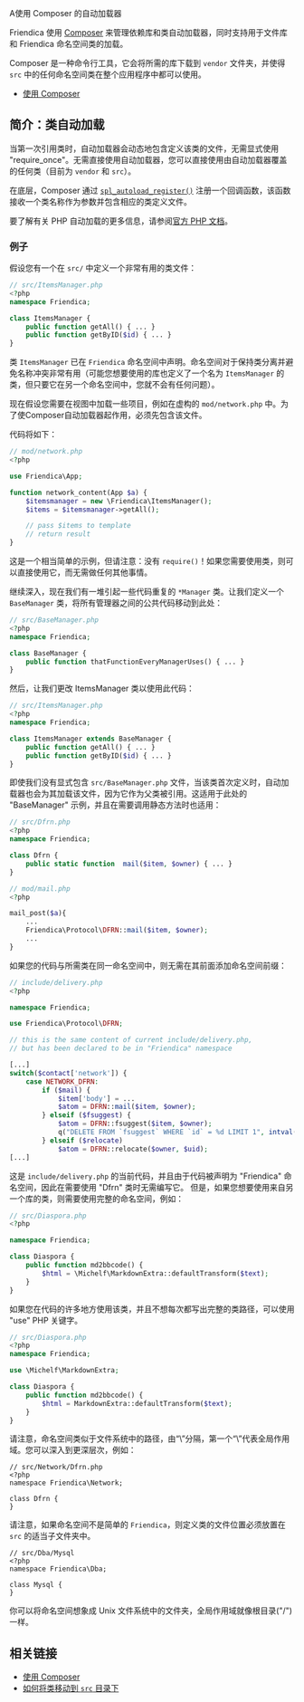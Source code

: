 A使用 Composer 的自动加载器

Friendica 使用 [Composer](https://getcomposer.org) 来管理依赖库和类自动加载器，同时支持用于文件库和 Friendica 命名空间类的加载。

Composer 是一种命令行工具，它会将所需的库下载到 `vendor` 文件夹，并使得 `src` 中的任何命名空间类在整个应用程序中都可以使用。

* [使用 Composer](help/Composer)

## 简介：类自动加载

当第一次引用类时，自动加载器会动态地包含定义该类的文件，无需显式使用 "require_once"。无需直接使用自动加载器，您可以直接使用由自动加载器覆盖的任何类（目前为 `vendor` 和 `src`）。

在底层，Composer 通过 [`spl_autoload_register()`](http://php.net/manual/en/function.spl-autoload-register.php) 注册一个回调函数，该函数接收一个类名称作为参数并包含相应的类定义文件。

要了解有关 PHP 自动加载的更多信息，请参阅[官方 PHP 文档](http://php.net/manual/en/language.oop5.autoload.php)。

### 例子

假设您有一个在 `src/` 中定义一个非常有用的类文件：

```php
// src/ItemsManager.php
<?php
namespace Friendica;

class ItemsManager {
	public function getAll() { ... }
	public function getByID($id) { ... }
}
```

类 `ItemsManager` 已在 `Friendica` 命名空间中声明。命名空间对于保持类分离并避免名称冲突非常有用（可能您想要使用的库也定义了一个名为 `ItemsManager` 的类，但只要它在另一个命名空间中，您就不会有任何问题）。

现在假设您需要在视图中加载一些项目，例如在虚构的 `mod/network.php` 中。为了使Composer自动加载器起作用，必须先包含该文件。

代码将如下：

```php
// mod/network.php
<?php

use Friendica\App;

function network_content(App $a) {
	$itemsmanager = new \Friendica\ItemsManager();
	$items = $itemsmanager->getAll();

	// pass $items to template
	// return result
}
```

这是一个相当简单的示例，但请注意：没有 `require()`！如果您需要使用类，则可以直接使用它，而无需做任何其他事情。

继续深入，现在我们有一堆引起一些代码重复的 `*Manager` 类。让我们定义一个 `BaseManager` 类，将所有管理器之间的公共代码移动到此处：

```php
// src/BaseManager.php
<?php
namespace Friendica;

class BaseManager {
	public function thatFunctionEveryManagerUses() { ... }
}
```

然后，让我们更改 ItemsManager 类以使用此代码：

```php
// src/ItemsManager.php
<?php
namespace Friendica;

class ItemsManager extends BaseManager {
	public function getAll() { ... }
	public function getByID($id) { ... }
}
```

即使我们没有显式包含 `src/BaseManager.php` 文件，当该类首次定义时，自动加载器也会为其加载该文件，因为它作为父类被引用。这适用于此处的 "BaseManager" 示例，并且在需要调用静态方法时也适用：

```php
// src/Dfrn.php
<?php
namespace Friendica;

class Dfrn {
	public static function  mail($item, $owner) { ... }
}
```

```php
// mod/mail.php
<?php

mail_post($a){
	...
	Friendica\Protocol\DFRN::mail($item, $owner);
	...
}
```

如果您的代码与所需类在同一命名空间中，则无需在其前面添加命名空间前缀：

```php
// include/delivery.php
<?php

namespace Friendica;

use Friendica\Protocol\DFRN;

// this is the same content of current include/delivery.php,
// but has been declared to be in "Friendica" namespace

[...]
switch($contact['network']) {
	case NETWORK_DFRN:
		if ($mail) {
			$item['body'] = ...
			$atom = DFRN::mail($item, $owner);
		} elseif ($fsuggest) {
			$atom = DFRN::fsuggest($item, $owner);
			q("DELETE FROM `fsuggest` WHERE `id` = %d LIMIT 1", intval($item['id']));
		} elseif ($relocate)
			$atom = DFRN::relocate($owner, $uid);
[...]
```

这是 `include/delivery.php` 的当前代码，并且由于代码被声明为 "Friendica" 命名空间，因此在需要使用 "Dfrn" 类时无需编写它。
但是，如果您想要使用来自另一个库的类，则需要使用完整的命名空间，例如：

```php
// src/Diaspora.php
<?php

namespace Friendica;

class Diaspora {
	public function md2bbcode() {
		$html = \Michelf\MarkdownExtra::defaultTransform($text);
	}
}
```

如果您在代码的许多地方使用该类，并且不想每次都写出完整的类路径，可以使用 "use" PHP 关键字。

```php
// src/Diaspora.php
<?php
namespace Friendica;

use \Michelf\MarkdownExtra;

class Diaspora {
	public function md2bbcode() {
		$html = MarkdownExtra::defaultTransform($text);
	}
}
```

请注意，命名空间类似于文件系统中的路径，由“\”分隔，第一个“\”代表全局作用域。您可以深入到更深层次，例如：

```
// src/Network/Dfrn.php
<?php
namespace Friendica\Network;

class Dfrn {
}
```

请注意，如果命名空间不是简单的 `Friendica`，则定义类的文件位置必须放置在 `src` 的适当子文件夹中。

```
// src/Dba/Mysql
<?php
namespace Friendica\Dba;

class Mysql {
}
```

你可以将命名空间想象成 Unix 文件系统中的文件夹，全局作用域就像根目录("/")一样。

## 相关链接

* [使用 Composer](help/Composer)
* [如何将类移动到 `src` 目录下](help/Developer-How-To-Move-Classes-to-src)